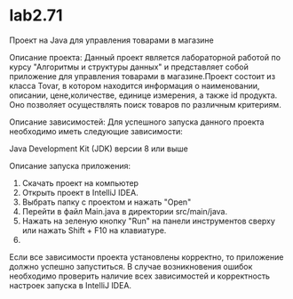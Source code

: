 # lab2.71
Проект на Java для управления товарами в магазине

Описание проекта:
Данный проект является лабораторной работой по курсу "Алгоритмы и структуры данных" и представляет собой приложение для управления товарами в магазине.Проект состоит из класса Tovar,  в котором находится информация о наименовании, описании, цене,количестве, единице измерения, а также id продукта. Оно позволяет осуществлять поиск товаров по различным критериям.

Описание зависимостей:
Для успешного запуска данного проекта необходимо иметь следующие зависимости:

Java Development Kit (JDK) версии 8 или выше

Описание запуска приложения:
1. Скачать проект на компьютер
2. Открыть проект в IntelliJ IDEA.
3. Выбрать папку с проектом и нажать "Open"
4. Перейти в файл Main.java в директории src/main/java.
5. Нажать на зеленую кнопку "Run" на панели инструментов сверху или нажать Shift + F10 на клавиатуре.
6. 
Если все зависимости проекта установлены корректно, то приложение должно успешно запуститься. В случае возникновения ошибок необходимо проверить наличие всех зависимостей и корректность настроек запуска в IntelliJ IDEA.
